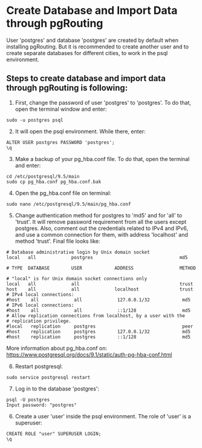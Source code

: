 # Create Database and Import Data through pgRouting
User 'postgres' and database 'postgres' are created by default when installing pgRouting. But it is recommended to create another user and to create separate databases for different cities, to work in the psql environment.

## Steps to create database and import data through pgRouting is following:
1) First, change the password of user 'postgres' to 'postgres'. To do that, open the terminal window and enter:
```
sudo -u postgres psql
```

2) It will open the psql environment. While there, enter:
```
ALTER USER postgres PASSWORD 'postgres';
\q
```

3) Make a backup of your pg_hba.conf file. To do that, open the terminal and enter:
```
cd /etc/postgresql/9.5/main
sudo cp pg_hba.conf pg_hba.conf.bak
```

4) Open the pg_hba.conf file on terminal:
```
sudo nano /etc/postgresql/9.5/main/pg_hba.conf
```

5) Change authentication method for postgres to 'md5' and for 'all' to 'trust'. It will remove password requirement from all the users except postgres. Also, comment out the credentials related to IPv4 and IPv6, and use a common connection for them, with address 'localhost' and method 'trust'. Final file looks like:
```
# Database administrative login by Unix domain socket
local   all             postgres                                md5

# TYPE  DATABASE        USER            ADDRESS                 METHOD

# "local" is for Unix domain socket connections only
local   all             all                                     trust
host    all             all             localhost               trust
# IPv4 local connections:
#host    all             all             127.0.0.1/32            md5
# IPv6 local connections:
#host    all             all             ::1/128                 md5
# Allow replication connections from localhost, by a user with the
# replication privilege.
#local   replication     postgres                                peer
#host    replication     postgres        127.0.0.1/32            md5
#host    replication     postgres        ::1/128                 md5
```
More information about pg_hba.conf on: https://www.postgresql.org/docs/9.1/static/auth-pg-hba-conf.html

6) Restart postgresql:
```
sudo service postgresql restart
```

7) Log in to the database 'postgres':
```
psql -U postgres
Input password: "postgres"
```

6) Create a user 'user' inside the psql environment. The role of 'user' is a superuser:
```
CREATE ROLE "user" SUPERUSER LOGIN;
\q
```

